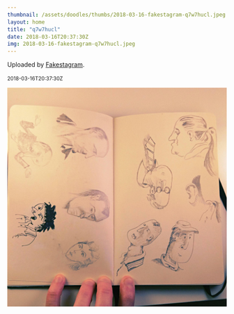 ```yaml
---
thumbnail: /assets/doodles/thumbs/2018-03-16-fakestagram-q7w7hucl.jpeg
layout: home
title: "q7w7hucl"
date: 2018-03-16T20:37:30Z
img: 2018-03-16-fakestagram-q7w7hucl.jpeg
---
```


Uploaded by [Fakestagram](https://github.com/opyate/fakestagram).

<small>2018-03-16T20:37:30Z</small>

![Uploaded by Fakestagram](/assets/doodles/original/2018-03-16-fakestagram-q7w7hucl.jpeg)
